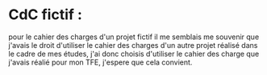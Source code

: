 # CdC fictif : 
pour le cahier des charges d'un projet fictif il me semblais me souvenir que j'avais le droit d'utiliser le cahier des charges d'un autre projet réalisé dans le cadre de mes études, j'ai donc choisis d'utiliser le cahier des charge que j'avais réalié pour mon TFE, j'espere que cela convient.